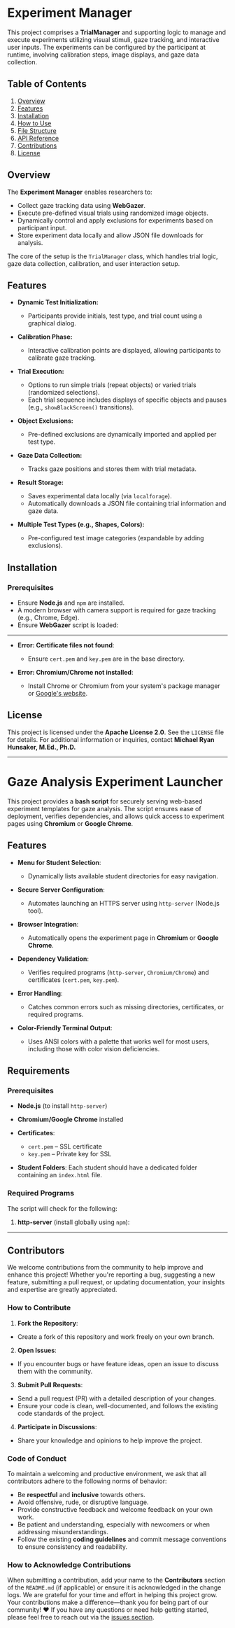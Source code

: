 # Experiment Manager

This project comprises a **TrialManager** and supporting logic to manage and execute experiments utilizing visual
stimuli, gaze tracking, and interactive user inputs. The experiments can be configured by the participant at runtime,
involving calibration steps, image displays, and gaze data collection.

## Table of Contents

1. [Overview]()
2. [Features]()
3. [Installation]()
4. [How to Use]()
5. [File Structure]()
6. [API Reference]()
7. [Contributions]()
8. [License]()

## Overview

The **Experiment Manager** enables researchers to:

- Collect gaze tracking data using **WebGazer**.
- Execute pre-defined visual trials using randomized image objects.
- Dynamically control and apply exclusions for experiments based on participant input.
- Store experiment data locally and allow JSON file downloads for analysis.

The core of the setup is the `TrialManager` class, which handles trial logic, gaze data collection, calibration, and
user interaction setup.

## Features

- **Dynamic Test Initialization:**
    - Participants provide initials, test type, and trial count using a graphical dialog.

- **Calibration Phase:**
    - Interactive calibration points are displayed, allowing participants to calibrate gaze tracking.

- **Trial Execution:**
    - Options to run simple trials (repeat objects) or varied trials (randomized selections).
    - Each trial sequence includes displays of specific objects and pauses (e.g., `showBlackScreen()` transitions).

- **Object Exclusions:**
    - Pre-defined exclusions are dynamically imported and applied per test type.

- **Gaze Data Collection:**
    - Tracks gaze positions and stores them with trial metadata.

- **Result Storage:**
    - Saves experimental data locally (via `localforage`).
    - Automatically downloads a JSON file containing trial information and gaze data.

- **Multiple Test Types (e.g., Shapes, Colors):**
    - Pre-configured test image categories (expandable by adding exclusions).

## Installation

### Prerequisites

- Ensure **Node.js** and `npm` are installed.
- A modern browser with camera support is required for gaze tracking (e.g., Chrome, Edge).
- Ensure **WebGazer** script is loaded:

---

- **Error: Certificate files not found**:
    - Ensure `cert.pem` and `key.pem` are in the base directory.

- **Error: Chromium/Chrome not installed**:
    - Install Chrome or Chromium from your system's package manager or [Google's website]().

## License

This project is licensed under the **Apache License 2.0**. See the `LICENSE` file for details.
For additional information or inquiries, contact **Michael Ryan Hunsaker, M.Ed., Ph.D.**

---

# Gaze Analysis Experiment Launcher

This project provides a **bash script** for securely serving web-based experiment templates for gaze analysis. The
script ensures ease of deployment, verifies dependencies, and allows quick access to experiment pages using **Chromium**
or **Google Chrome**.

## Features

- **Menu for Student Selection**:
    - Dynamically lists available student directories for easy navigation.

- **Secure Server Configuration**:
    - Automates launching an HTTPS server using `http-server` (Node.js tool).

- **Browser Integration**:
    - Automatically opens the experiment page in **Chromium** or **Google Chrome**.

- **Dependency Validation**:
    - Verifies required programs (`http-server`, `Chromium/Chrome`) and certificates (`cert.pem`, `key.pem`).

- **Error Handling**:
    - Catches common errors such as missing directories, certificates, or required programs.

- **Color-Friendly Terminal Output**:
    - Uses ANSI colors with a palette that works well for most users, including those with color vision deficiencies.

## Requirements

### Prerequisites

- **Node.js** (to install `http-server`)
- **Chromium/Google Chrome** installed
- **Certificates**:
    - `cert.pem` – SSL certificate
    - `key.pem` – Private key for SSL

- **Student Folders**: Each student should have a dedicated folder containing an `index.html` file.

### Required Programs

The script will check for the following:

1. **http-server** (install globally using `npm`):

---

## Contributors

We welcome contributions from the community to help improve and enhance this project! Whether you're reporting a bug,
suggesting a new feature, submitting a pull request, or updating documentation, your insights and expertise are greatly
appreciated.

### How to Contribute

1. **Fork the Repository**:

- Create a fork of this repository and work freely on your own branch.

2. **Open Issues**:

- If you encounter bugs or have feature ideas, open an issue to discuss them with the community.

3. **Submit Pull Requests**:

- Send a pull request (PR) with a detailed description of your changes.
- Ensure your code is clean, well-documented, and follows the existing code standards of the project.

4. **Participate in Discussions**:

- Share your knowledge and opinions to help improve the project.

### Code of Conduct

To maintain a welcoming and productive environment, we ask that all contributors adhere to the following norms of
behavior:

- Be **respectful** and **inclusive** towards others.
- Avoid offensive, rude, or disruptive language.
- Provide constructive feedback and welcome feedback on your own work.
- Be patient and understanding, especially with newcomers or when addressing misunderstandings.
- Follow the existing **coding guidelines** and commit message conventions to ensure consistency and readability.

### How to Acknowledge Contributions

When submitting a contribution, add your name to the **Contributors** section of the `README.md` (if applicable) or
ensure it is acknowledged in the change logs.
We are grateful for your time and effort in helping this project grow. Your contributions make a difference—thank you
for being part of our community! ❤️
If you have any questions or need help getting started, please feel free to reach out via the [issues section]().
